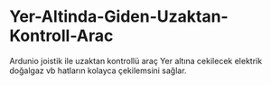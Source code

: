 # Yer-Altinda-Giden-Uzaktan-Kontroll-Arac
Ardunio joistik ile uzaktan kontrollü araç
Yer altına cekilecek elektrik doğalgaz vb hatların kolayca çekilemsini sağlar.
